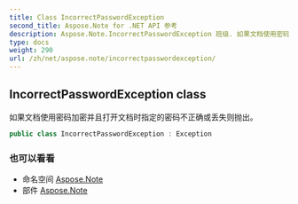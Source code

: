 ```yaml
---
title: Class IncorrectPasswordException
second_title: Aspose.Note for .NET API 参考
description: Aspose.Note.IncorrectPasswordException 班级. 如果文档使用密码加密并且打开文档时指定的密码不正确或丢失则抛出
type: docs
weight: 290
url: /zh/net/aspose.note/incorrectpasswordexception/
---
```

## IncorrectPasswordException class

如果文档使用密码加密并且打开文档时指定的密码不正确或丢失则抛出。

```csharp
public class IncorrectPasswordException : Exception
```

### 也可以看看

* 命名空间 [Aspose.Note](../../aspose.note/)
* 部件 [Aspose.Note](../../)


